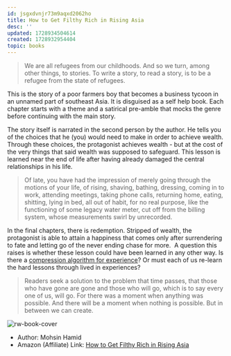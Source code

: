 ```yaml
---
id: jsgxdvnjr73m9aqxd2062ho
title: How to Get Filthy Rich in Rising Asia
desc: ''
updated: 1728934504614
created: 1728932954404
topic: books
---
```


> We are all refugees from our childhoods. And so we turn, among other things, to stories. To write a story, to read a story, is to be a refugee from the state of refugees.

This is the story of a poor farmers boy that becomes a business tycoon in an unnamed part of southeast Asia. It is disguised as a self help book. Each chapter starts with a theme and a satirical pre-amble that mocks the genre before continuing with the main story.

The story itself is narrated in the second person by the author. He tells you of the choices that he (you) would need to make in order to achieve wealth. Through these choices, the protagonist achieves wealth - but at the cost of the very things that said wealth was supposed to safeguard. This lesson is learned near the end of life after having already damaged the central relationships in his life.

> Of late, you have had the impression of merely going through the motions of your life, of rising, shaving, bathing, dressing, coming in to work, attending meetings, taking phone calls, returning home, eating, shitting, lying in bed, all out of habit, for no real purpose, like the functioning of some legacy water meter, cut off from the billing system, whose measurements swirl by unrecorded. 

In the final chapters, there is redemption. Stripped of wealth, the protagonist is able to attain a happiness that comes only after surrendering to fate and letting go of the never ending chase for more.  A question this raises is whether these lesson could have been learned in any other way. Is there a [compression algorithm for experience](https://www.linkedin.com/pulse/compression-algorithm-experience-andy-jassy-ceo-aws-harshith-mallya/)? Or must each of us re-learn the hard lessons through lived in experiences?

> Readers seek a solution to the problem that time passes, that those who have gone are gone and those who will go, which is to say every one of us, will go. For there was a moment when anything was possible. And there will be a moment when nothing is possible. But in between we can create.


![rw-book-cover](https://images-na.ssl-images-amazon.com/images/I/41udB9Y-rJL._SL200_.jpg)

- Author: Mohsin Hamid
- Amazon (Affiliate) Link: [How to Get Filthy Rich in Rising Asia](https://amzn.to/4h7RBpQ)


